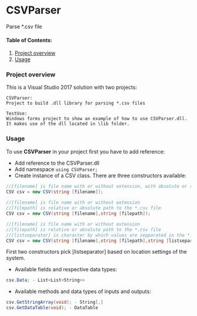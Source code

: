 # CSVParser  
Parse *.csv file  
#### Table of Contents:  
  1. [Project overview](#Project-overview)   
  2. [Usage](#Usage)  
  
### Project overview  
This is a Visual Studio 2017 solution with two projects:  
```
CSVParser:  
Project to build .dll library for parsing *.csv files
```  
```
TestUse:  
Windows forms project to show an example of how to use CSVParser.dll.  
It makes use of the dll located in \lib folder.
```  
  
### Usage  
To use **CSVParser** in your project first you have to add reference: 
- Add reference to the CSVParser.dll
- Add namespace ``using CSVParser;``  
- Create instance of a CSV class. There are three constructors available:  
```C#  
//[filename] is file name with or without extension, with absolute or relative path
CSV csv = new CSV(string [filename]);  
  
//[filename] is file name with or without extension  
//[filepath] is relative or absolute path to the *.csv file  
CSV csv = new CSV(string [filename],string [filepath]);  

//[filename] is file name with or without extension  
//[filepath] is relative or absolute path to the *.csv file  
//[listseparator] is character by which values are sepparated in the *.csv file  
CSV csv = new CSV(string [filename],string [filepath],string [listseparator]);  
```  
First two constructors pick [listseparator] based on location settings of the system.  
  
- Available fields and respective data types:  
```C#  
csv.Data; - List<List<String>>  
```  
- Available methods and data types of inputs and outputs:  
```C#  
csv.GetStringArray(void); - String[,]  
csv.GetDataTable(void); - DataTable  
```  
  
  

